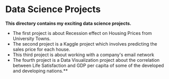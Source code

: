 # Data Science Projects
**This directory contains my exciting data science projects.**

* The first project is about Recession effect on Housing Prices from University Towns.
* The second project is a Kaggle project which involves predicting the sales price for each house.
* This third project is about working with a company's email network
* The fourth project is a Data Visualization project about the correlation between Life Satisfaction and GDP per capita of some of the developed and developing nations.**
 
